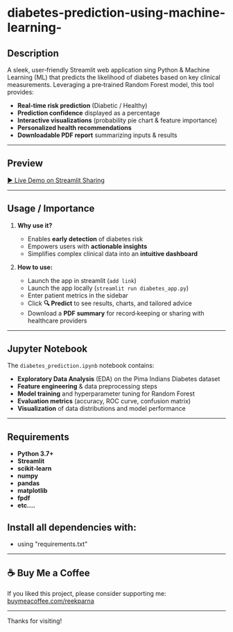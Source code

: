 # diabetes-prediction-using-machine-learning-

## Description
A sleek, user‑friendly Streamlit web application sing Python &amp; Machine Learning (ML) that predicts the likelihood of diabetes based on key clinical measurements. Leveraging a pre‑trained Random Forest model, this tool provides:
- **Real‑time risk prediction** (Diabetic / Healthy)  
- **Prediction confidence** displayed as a percentage  
- **Interactive visualizations** (probability pie chart & feature importance)  
- **Personalized health recommendations**  
- **Downloadable PDF report** summarizing inputs & results  

---

## Preview
[▶️ Live Demo on Streamlit Sharing](https://share.streamlit.io/your-username/advanced-diabetes-predictor/main/diabetes_app.py)

---

## Usage / Importance
1. **Why use it?**  
   - Enables **early detection** of diabetes risk  
   - Empowers users with **actionable insights**  
   - Simplifies complex clinical data into an **intuitive dashboard**  

2. **How to use:**
   - Launch the app in streamlit (`add link`)  
   - Launch the app locally (`streamlit run diabetes_app.py`)  
   - Enter patient metrics in the sidebar  
   - Click **🔍 Predict** to see results, charts, and tailored advice  
   - Download a **PDF summary** for record‑keeping or sharing with healthcare providers  

---

## Jupyter Notebook
The `diabetes_prediction.ipynb` notebook contains:
- **Exploratory Data Analysis** (EDA) on the Pima Indians Diabetes dataset  
- **Feature engineering** & data preprocessing steps  
- **Model training** and hyperparameter tuning for Random Forest  
- **Evaluation metrics** (accuracy, ROC curve, confusion matrix)  
- **Visualization** of data distributions and model performance  

---

## Requirements
- **Python 3.7+**  
- **Streamlit**  
- **scikit-learn**  
- **numpy**  
- **pandas**  
- **matplotlib**  
- **fpdf**
- **etc....**

## Install all dependencies with:
- using "requirements.txt"

---

## ☕ Buy Me a Coffee
If you liked this project, please consider supporting me:  
[buymeacoffee.com/reekparna](https://www.buymeacoffee.com/reekparna)

---

Thanks for visiting!
